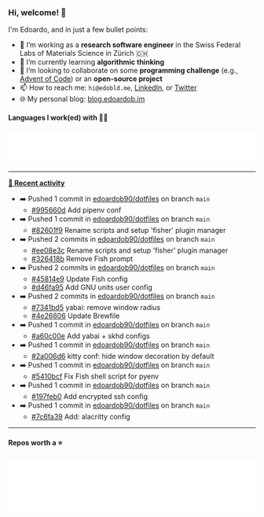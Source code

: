 ### Hi, welcome! 👋 

I'm Edoardo, and in just a few bullet points:

- 🔭 I’m working as a **research software engineer** in the Swiss Federal Labs of Materials Science in Zürich 🇨🇭
- 🌱 I’m currently learning **algorithmic thinking**
- 👯 I’m looking to collaborate on some **programming challenge** (e.g., [Advent of Code](https://github.com/edoardob90/aoc2022)) or an **open-source project**
- 📫 How to reach me: `hi@edobld.me`, [LinkedIn](https://linkedin.com/in/edobld), or [Twitter](https://twitter.com/edobld)
- 🌐 My personal blog: [blog.edoardob.im](https://blog.edoardob.im)

#### Languages I work(ed) with 👨‍💻

<img src="https://github.com/edoardob90/edoardob90/blob/main/.cache/languages.svg">

---

**[📰 Recent activity](https://github.com/edoardob90)**
* ➡️ Pushed 1 commit in [edoardob90/dotfiles](https://github.com/edoardob90/dotfiles) on branch `main`
  * [#995660d](https://github.com/edoardob90/dotfiles/commit/995660d) Add pipenv conf
* ➡️ Pushed 1 commit in [edoardob90/dotfiles](https://github.com/edoardob90/dotfiles) on branch `main`
  * [#82601f9](https://github.com/edoardob90/dotfiles/commit/82601f9) Rename scripts and setup &#39;fisher&#39; plugin manager
* ➡️ Pushed 2 commits in [edoardob90/dotfiles](https://github.com/edoardob90/dotfiles) on branch `main`
  * [#ee08e3c](https://github.com/edoardob90/dotfiles/commit/ee08e3c) Rename scripts and setup &#39;fisher&#39; plugin manager
  * [#326418b](https://github.com/edoardob90/dotfiles/commit/326418b) Remove Fish prompt
* ➡️ Pushed 2 commits in [edoardob90/dotfiles](https://github.com/edoardob90/dotfiles) on branch `main`
  * [#45814e9](https://github.com/edoardob90/dotfiles/commit/45814e9) Update Fish config
  * [#d46fa95](https://github.com/edoardob90/dotfiles/commit/d46fa95) Add GNU units user config
* ➡️ Pushed 2 commits in [edoardob90/dotfiles](https://github.com/edoardob90/dotfiles) on branch `main`
  * [#7341bd5](https://github.com/edoardob90/dotfiles/commit/7341bd5) yabai: remove window radius
  * [#4e26606](https://github.com/edoardob90/dotfiles/commit/4e26606) Update Brewfile
* ➡️ Pushed 1 commit in [edoardob90/dotfiles](https://github.com/edoardob90/dotfiles) on branch `main`
  * [#a60c00e](https://github.com/edoardob90/dotfiles/commit/a60c00e) Add yabai + skhd configs
* ➡️ Pushed 1 commit in [edoardob90/dotfiles](https://github.com/edoardob90/dotfiles) on branch `main`
  * [#2a006d6](https://github.com/edoardob90/dotfiles/commit/2a006d6) kitty conf: hide window decoration by default
* ➡️ Pushed 1 commit in [edoardob90/dotfiles](https://github.com/edoardob90/dotfiles) on branch `main`
  * [#5410bcf](https://github.com/edoardob90/dotfiles/commit/5410bcf) Fix Fish shell script for pyenv
* ➡️ Pushed 1 commit in [edoardob90/dotfiles](https://github.com/edoardob90/dotfiles) on branch `main`
  * [#197feb0](https://github.com/edoardob90/dotfiles/commit/197feb0) Add encrypted ssh config
* ➡️ Pushed 1 commit in [edoardob90/dotfiles](https://github.com/edoardob90/dotfiles) on branch `main`
  * [#7c6fa39](https://github.com/edoardob90/dotfiles/commit/7c6fa39) Add: alacritty config


---

#### Repos worth a ⭐

<img src="https://github.com/edoardob90/edoardob90/blob/main/.cache/stars.svg">

<!--
- ⚡ Fun fact: ...
- 🤔 I’m looking for help with ...
- 💬 Ask me about ...
-->

